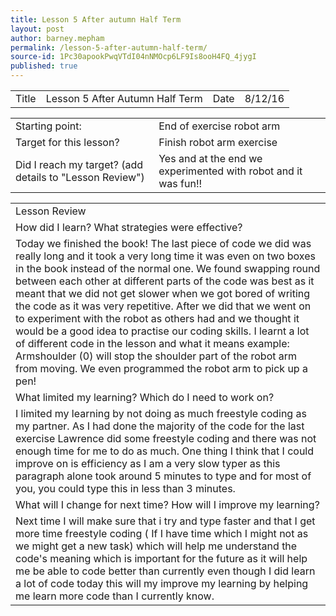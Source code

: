 ```yaml
---
title: Lesson 5 After autumn Half Term
layout: post
author: barney.mepham
permalink: /lesson-5-after-autumn-half-term/
source-id: 1Pc30apookPwqVTdI04nNMOcp6LF9Is8ooH4FQ_4jygI
published: true
---
```

<table>
  <tr>
    <td>Title</td>
    <td>Lesson 5 After Autumn Half Term</td>
    <td>Date</td>
    <td>8/12/16</td>
  </tr>
</table>


<table>
  <tr>
    <td>Starting point:</td>
    <td>End of exercise robot arm</td>
  </tr>
  <tr>
    <td>Target for this lesson?</td>
    <td>Finish robot arm exercise</td>
  </tr>
  <tr>
    <td>Did I reach my target? 
(add details to "Lesson Review")</td>
    <td>Yes and at the end we experimented with robot and it was fun!!</td>
  </tr>
</table>


<table>
  <tr>
    <td>Lesson Review</td>
  </tr>
  <tr>
    <td>How did I learn? What strategies were effective? </td>
  </tr>
  <tr>
    <td>Today we finished the book! The last piece of code we did was really long and it took a very long time it was even on two boxes in the book instead of the normal one. We found swapping round between each other at different parts of the code was best as it meant that we did not get slower when we got bored of writing the code as it was very repetitive.
After we did that we went on to experiment with the robot as others had and we thought it would be a good idea to practise our coding skills. I learnt a lot of different code in the lesson and what it means example: Armshoulder (0) will stop the shoulder part of the robot arm from moving. We even programmed the robot arm to pick up a pen!</td>
  </tr>
  <tr>
    <td>What limited my learning? Which do I need to work on? </td>
  </tr>
  <tr>
    <td>I limited my learning by not doing as much freestyle coding as my partner. As I had done the majority of the code for the last exercise Lawrence did some freestyle coding and there was not enough time for me to do as much. One thing I think that I could improve on is efficiency as I am a very slow typer as this paragraph alone took around 5 minutes to type and for most of you, you could type this in less than 3 minutes.</td>
  </tr>
  <tr>
    <td>What will I change for next time? How will I improve my learning?</td>
  </tr>
  <tr>
    <td>Next time I will make sure that i try and type faster and that I get more time freestyle coding ( If I have time which I might not as we might get a new task) which will help me understand the code's meaning which is important for the future as it will help me be able to code better than currently even though I did learn a lot of code today this will my improve my learning by helping me learn more code than I currently know.</td>
  </tr>
</table>


